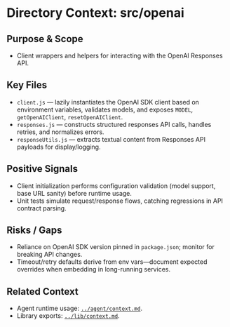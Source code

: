 # Directory Context: src/openai

## Purpose & Scope
- Client wrappers and helpers for interacting with the OpenAI Responses API.

## Key Files
- `client.js` — lazily instantiates the OpenAI SDK client based on environment variables, validates models, and exposes `MODEL`, `getOpenAIClient`, `resetOpenAIClient`.
- `responses.js` — constructs structured responses API calls, handles retries, and normalizes errors.
- `responseUtils.js` — extracts textual content from Responses API payloads for display/logging.

## Positive Signals
- Client initialization performs configuration validation (model support, base URL sanity) before runtime usage.
- Unit tests simulate request/response flows, catching regressions in API contract parsing.

## Risks / Gaps
- Reliance on OpenAI SDK version pinned in `package.json`; monitor for breaking API changes.
- Timeout/retry defaults derive from env vars—document expected overrides when embedding in long-running services.

## Related Context
- Agent runtime usage: [`../agent/context.md`](../agent/context.md).
- Library exports: [`../lib/context.md`](../lib/context.md).
